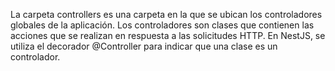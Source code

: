 La carpeta controllers es una carpeta en la que se ubican los controladores globales de la aplicación. Los controladores son clases que contienen las acciones que se realizan en respuesta a las solicitudes HTTP. En NestJS, se utiliza el decorador @Controller para indicar que una clase es un controlador.
